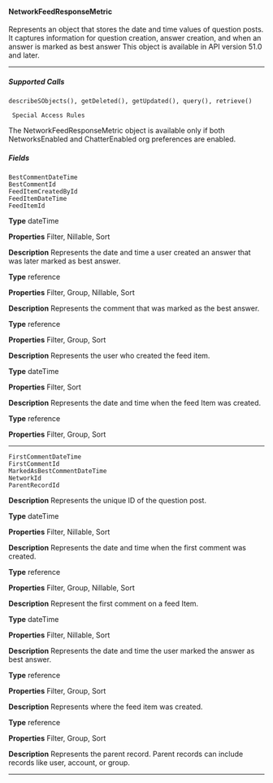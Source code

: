 #### NetworkFeedResponseMetric

Represents an object that stores the date and time values of question posts. It captures information for question creation, answer creation,
and when an answer is marked as best answer This object is available in API version 51.0 and later.


-----

##### Supported Calls
```
describeSObjects(), getDeleted(), getUpdated(), query(), retrieve()

 Special Access Rules

```
The NetworkFeedResponseMetric object is available only if both NetworksEnabled and ChatterEnabled org preferences are enabled.

##### Fields

```
BestCommentDateTime
BestCommentId
FeedItemCreatedById
FeedItemDateTime
FeedItemId

```

**Type**
dateTime

**Properties**
Filter, Nillable, Sort

**Description**
Represents the date and time a user created an answer that was later marked as best answer.

**Type**
reference

**Properties**
Filter, Group, Nillable, Sort

**Description**
Represents the comment that was marked as the best answer.

**Type**
reference

**Properties**
Filter, Group, Sort

**Description**
Represents the user who created the feed item.

**Type**
dateTime

**Properties**
Filter, Sort

**Description**
Represents the date and time when the feed Item was created.

**Type**
reference

**Properties**
Filter, Group, Sort


-----

```
FirstCommentDateTime
FirstCommentId
MarkedAsBestCommentDateTime
NetworkId
ParentRecordId

```

**Description**
Represents the unique ID of the question post.

**Type**
dateTime

**Properties**
Filter, Nillable, Sort

**Description**
Represents the date and time when the first comment was created.

**Type**
reference

**Properties**
Filter, Group, Nillable, Sort

**Description**
Represent the first comment on a feed Item.

**Type**
dateTime

**Properties**
Filter, Nillable, Sort

**Description**
Represents the date and time the user marked the answer as best answer.

**Type**
reference

**Properties**
Filter, Group, Sort

**Description**
Represents where the feed item was created.

**Type**
reference

**Properties**
Filter, Group, Sort

**Description**
Represents the parent record. Parent records can include records like user, account, or group.


-----
